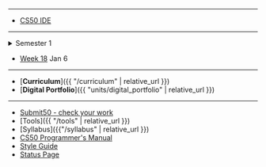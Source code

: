 ***
* [CS50 IDE](https://ide.cs50.io/)

***
<details>
  <summary>Semester 1</summary>

    * [Week 0](/ap/weeks/week0)
    * [Week 1](/ap/weeks/week1)
    * [Week 2](/ap/weeks/week2)
    * [Week 3](/ap/weeks/week3)
    * [Week 4](/ap/weeks/week4)
    * [Week 5](/ap/weeks/week5)
    * [Week 6](/ap/weeks/week6)
    * [Week 7](/ap/weeks/week7)
    * [Week 8](/ap/weeks/week8)
    * [Week 9](/ap/weeks/week9)
    * [Week 10](/ap/weeks/week10)
    * [Week 11](/ap/weeks/week11) Nov 4
    * [Week 12](/ap/weeks/week12) Nov 11
    * [Week 13](/ap/weeks/week13) Nov 18
    * [Week 14](/ap/weeks/week14) Nov 25
    * [Week 15](/ap/weeks/week15) Dec 2
    * [Week 16](/ap/weeks/week16) Dec 9
    * [Week 17](/ap/weeks/week17) Dec 16
</details>

* [Week 18](/ap/weeks/week18) Jan 6
<!-- * [Week 19](/ap/weeks/week16) Jan 13 -->

***

* [**Curriculum**]({{ "/curriculum" | relative_url }})
* [**Digital Portfolio**]({{ "units/digital_portfolio" | relative_url }})
<!-- * [Problems by Unit]({{ "problems" | relative_url}}) -->

***

* <a href="https://submit.cs50.io" target="_blank">Submit50 - check your work</a>
* [Tools]({{ "/tools" | relative_url }})
* [Syllabus]({{"/syllabus" | relative_url }})
* [CS50 Programmer's Manual](https://man.cs50.io/)
* <a href="https://cs50.readthedocs.io/style/c/" target="_blank">Style Guide</a>
* <a href="https://cs50.statuspage.io/" target="_blank">Status Page</a>


